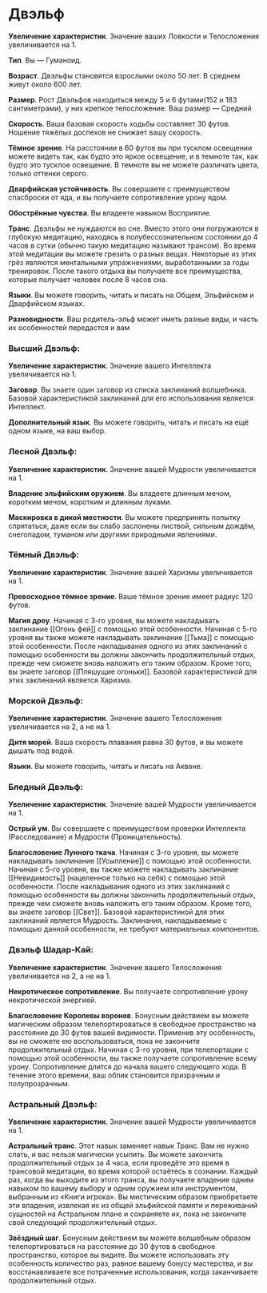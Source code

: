 # Двэльф
**Увеличение характеристик**. Значение ваших Ловкости и Телосложения увеличивается на 1.<br>

**Тип**. Вы — Гуманоид.<br>

**Возраст**. Двэльфы становятся взрослыми около 50 лет. В среднем живут около 600 лет.<br>

**Размер**. Рост Двэльфов находиться между 5 и 6 футами(152 и 183 сантиметрами), у них крепкое телосложение. Ваш размер — Средний<br>

**Скорость**. Ваша базовая скорость ходьбы составляет 30 футов. Ношение тяжёлых доспехов не снижает вашу скорость.<br>

**Тёмное зрение**. На расстоянии в 60 футов вы при тусклом освещении можете видеть так, как будто это яркое освещение, и в темноте так, как будто это тусклое освещение. В темноте вы не можете различать цвета, только оттенки серого.<br>

**Дварфийская устойчивость**. Вы совершаете с преимуществом спасброски от яда, и вы получаете сопротивление урону ядом.<br>

**Обострённые чувства**. Вы владеете навыком Восприятие.<br>

**Транс**. Двэльфы не нуждаются во сне. Вместо этого они погружаются в глубокую медитацию, находясь в полубессознательном состоянии до 4 часов в сутки (обычно такую медитацию называют трансом). Во время этой медитации вы можете грезить о разных вещах. Некоторые из этих грёз являются ментальными упражнениями, выработанными за годы тренировок. После такого отдыха вы получаете все преимущества, которые получает человек после 8 часов сна.<br>

**Языки**. Вы можете говорить, читать и писать на Общем, Эльфийском и Дварфийском языках.<br>

**Разновидности**. Ваш родитель-эльф может иметь разные виды, и часть их особенностей передастся и вам<br>


### **Высший Двэльф:**
**Увеличение характеристик**. Значение вашего Интеллекта увеличивается на 1.<br>

**Заговор**. Вы знаете один заговор из списка заклинаний волшебника. Базовой характеристикой заклинаний для его использования является Интеллект.<br>

**Дополнительный язык**. Вы можете говорить, читать и писать на ещё одном языке, на ваш выбор.<br>



### **Лесной Двэльф:**
**Увеличение характеристик**. Значение вашей Мудрости увеличивается на 1.<br>

**Владение эльфийским оружием**. Вы владеете длинным мечом, коротким мечом, коротким и длинным луками.<br>

**Маскировка в дикой местности**. Вы можете предпринять попытку спрятаться, даже если вы слабо заслонены листвой, сильным дождём, снегопадом, туманом или другими природными явлениями.<br>



### **Тёмный Двэльф:**
**Увеличение характеристик**. Значение вашей Харизмы увеличивается на 1.<br>

**Превосходное тёмное зрение**. Ваше тёмное зрение имеет радиус 120 футов.<br>

**Магия дроу**. Начиная с 3-го уровня, вы можете накладывать заклинание [[Огонь фей]] с помощью этой особенности. Начиная с 5-го уровня вы также можете накладывать заклинание [[Тьма]] с помощью этой особенности. После накладывания одного из этих заклинаний с помощью особенности вы должны закончить продолжительный отдых, прежде чем сможете вновь наложить его таким образом. 
Кроме того, вы знаете заговор [[Пляшущие огоньки]]. Базовой характеристикой для этих заклинаний является Харизма.<br>



### **Морской Двэльф:**
**Увеличение характеристик**. Значение вашего Телосложения увеличивается на 2, а не на 1.<br>

**Дитя морей**. Ваша скорость плавания равна 30 футов, и вы можете дышать под водой.<br>

**Языки**. Вы можете говорить, читать и писать на Акване.<br>


### **Бледный Двэльф:**
**Увеличение характеристик**. Значение вашей Мудрости увеличивается на 1.<br>

**Острый ум**. Вы совершаете с преимуществом проверки Интеллекта (Расследование) и Мудрости (Проницательность).<br>

**Благословение Лунного ткача**. Начиная с 3-го уровня, вы можете накладывать заклинание [[Усыпление]] с помощью этой особенности. Начиная с 5-го уровня, вы также можете накладывать заклинание [[Невидимость]] (нацеленное только на себя) с помощью этой особенности. После накладывания одного из этих заклинаний с помощью особенности вы должны закончить продолжительный отдых, прежде чем сможете вновь наложить его таким образом. 
Кроме того, вы знаете заговор [[Свет]]. Базовой характеристикой для этих заклинаний является Мудрость. Заклинания, накладываемые с помощью данной особенности, не требуют материальных компонентов.<br>



### **Двэльф Шадар-Кай:**
**Увеличение характеристик**. Значение вашего Телосложения увеличивается на 2, а не на 1.<br>

**Некротическое сопротивление**. Вы получаете сопротивление урону некротической энергией.<br>

**Благословение Королевы воронов**. Бонусным действием вы можете магическим образом телепортироваться в свободное пространство на расстояние до 30 футов вашей видимости. Применив эту особенность, вы не сможете ею воспользоваться, пока не закончите продолжительный отдых.
Начиная с 3-го уровня, при телепортации с помощью этой особенности, вы также получаете сопротивление всему урону. Сопротивление длится до начала вашего следующего хода. В течение этого времени, ваш облик становится призрачным и полупрозрачным.<br>



### **Астральный Двэльф:**
**Увеличение характеристик**. Значение вашей Мудрости увеличивается на 1.<br>

**Астральный транс**. Этот навык заменяет навык Транс. Вам не нужно спать, и вас нельзя магически усыпить. Вы можете закончить продолжительный отдых за 4 часа, если проведёте это время в трансовой медитации, во время которой остаётесь в сознании.
Каждый раз, когда вы выходите из этого транса, вы получаете владение одним навыком по вашему выбору и одним оружием или инструментом, выбранным из «Книги игрока». Вы мистическим образом приобретаете эти владения, извлекая их из общей эльфийской памяти и переживаний сущностей на Астральном плане и сохраняете их, пока не закончите свой следующий продолжительный отдых.<br>

**Звёздный шаг**. Бонусным действием вы можете волшебным образом телепортироваться на расстояние до 30 футов в свободное пространство, которое вы видите. Вы можете использовать эту особенность количество раз, равное вашему бонусу мастерства, и вы восстанавливаете все потраченные использования, когда заканчиваете продолжительный отдых.<br>